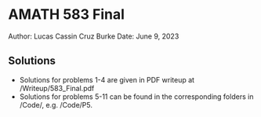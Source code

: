 # AMATH 583 Final
Author: Lucas Cassin Cruz Burke
Date: June 9, 2023

## Solutions
- Solutions for problems 1-4 are given in PDF writeup at /Writeup/583_Final.pdf
- Solutions for problems 5-11 can be found in the corresponding folders in /Code/, e.g. /Code/P5. 
